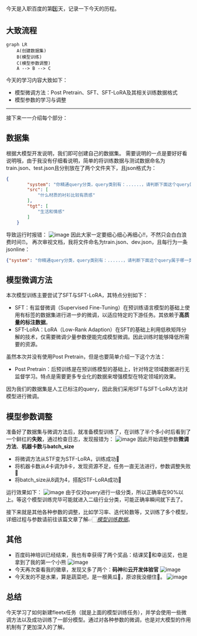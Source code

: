 今天是入职百度的第9️⃣天，记录一下今天的历程。

## 大致流程

```mermaid
graph LR
    A(创建数据集)
    B(模型训练)
    C(模型参数调整)
    A --> B --> C
```

今天的学习内容大致如下：
- 模型微调方法：Post Pretrain、SFT、SFT-LoRA及其相关训练数据格式
- 模型参数的学习与调整

---
接下来一一介绍每个部分：

## 数据集
根据大模型开发说明，我们即可创建自己的数据集。
需要说明的一点是要好好看说明哦，由于我没有仔细看说明，简单的将训练数据与测试数据命名为train.json、test.json且分别放在了两个文件夹下，且json格式为：
```json
{
        "system": "你精通query分类，query类别有：......，请判断下面这个query属于哪一类。",
        "src": [
            "什么材质的衬衫比较有质感"
        ],
        "tgt": [
            "生活和情感"
        ]
    }
```
导致运行时报错：
![image](https://github.com/user-attachments/assets/e025b2a6-ce38-42ff-befc-484e01e9d3a9)
因此大家一定要细心细心再细心‼️，不然只会白白浪费时间⏰。
再次审视文档，我将文件命名为train.json、dev.json，且每行为一条 jsonline：
```json
{"system": "你精通query分类，query类别有：......，请判断下面这个query属于哪一类。", "src": "合租室友带人回来长期住", "tgt": "生活和情感"}
```

## 模型微调方法
本次模型训练主要尝试了SFT与SFT-LoRA，其特点分别如下：
- SFT：有监督微调（Supervised Fine-Tuning）在预训练语言模型的基础上使用有标签的数据集进行进一步的微调，以适应特定的下游任务。其依赖于**高质量的标注数据**。
- SFT-LoRA：LoRA（Low-Rank Adaption）在SFT的基础上利用低秩矩阵分解的技术，仅需要微调少量参数便能完成模型微调。因此训练时能够降低所需要的资源。

虽然本次并没有使用Post Pretrain，但是也要简单介绍一下这个方法：
- Post Pretrain：后预训练是在预训练模型的基础上，针对特定领域数据进行无监督学习。特点是需要更多专业化的数据来增强模型在特定领域的效果。

因为我们的数据集是人工已标注的query，因此我们采用SFT与SFT-LoRA方法对模型进行微调。

## 模型参数调整
准备好了数据集与微调方法后，就准备模型训练了，在训练了半个多小时后看到了一个鲜红的**失败**，通过检查日志，发现报错为：
![image](https://github.com/user-attachments/assets/f0e4297f-b390-4085-a4a7-1c80f9208684)
因此开始调整参数**微调方法**、**机器卡数**与**batch_size**
- 将微调方法从STF变为STF-LoRA，训练成功🥰
- 将机器卡数从4卡调为8卡，发现资源不足，任务一直无法进行，参数调整失败🫠
- 将batch_size从8调为4，搭配STF-LoRA成功🥰

运行效果如下：
![image](https://github.com/user-attachments/assets/09a4027b-3a58-4fcf-a9cc-177f95baf441)
由于仅对query进行一级分类，所以正确率在90%以上。等这个模型训练完毕可能就进入二级行业分类，可能正确率瞬间就下去了。

接下来就是其他各种参数的调整，比如学习率、迭代轮数等，又训练了多个模型，详细过程与参数请前往该篇文章了解👉🏻[*模型训练数据*](https://onebuaaer.us.kg/post/mo-xing-xun-lian-shu-ju.html)。

## 其他
- 百度码神培训已经结束，我也有幸获得了两个奖品：结课奖🏅和幸运奖，也是拿到了我的第一个小熊
![image](https://github.com/user-attachments/assets/3cb0a946-cbab-4720-8b3f-30d1502126fd)
- 今天再次查看我的徽章，发现又多了两个：**码神**和**云开发体验官**
![image](https://github.com/user-attachments/assets/88ddbfac-8e47-4783-985f-769e71ba14eb)
- 今天发的不是水果，算是蔬菜吧，是一根黄瓜🥒，原谅我没绷住🤣。
![image](https://github.com/user-attachments/assets/a88051cd-db9f-47b5-abbc-ad5e706e43e4)

## 总结
今天学习了如何新建fleetx任务（就是上面的模型训练任务），并学会使用一些微调方法以及成功训练了一部分模型。通过对各种参数的微调，也是对大模型的作用机制有了更加深入的了解。